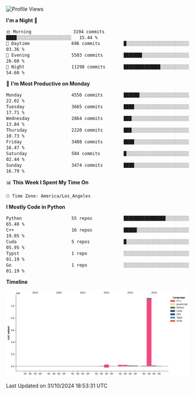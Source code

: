 <!--START_SECTION:waka-->
![Profile Views](http://img.shields.io/badge/Profile%20Views-57-blue)

**I'm a Night 🦉** 

```text
🌞 Morning                3194 commits        ████░░░░░░░░░░░░░░░░░░░░░   15.44 % 
🌆 Daytime                696 commits         █░░░░░░░░░░░░░░░░░░░░░░░░   03.36 % 
🌃 Evening                5503 commits        ███████░░░░░░░░░░░░░░░░░░   26.60 % 
🌙 Night                  11298 commits       ██████████████░░░░░░░░░░░   54.60 % 
```
📅 **I'm Most Productive on Monday** 

```text
Monday                   4556 commits        ██████░░░░░░░░░░░░░░░░░░░   22.02 % 
Tuesday                  3665 commits        ████░░░░░░░░░░░░░░░░░░░░░   17.71 % 
Wednesday                2864 commits        ███░░░░░░░░░░░░░░░░░░░░░░   13.84 % 
Thursday                 2220 commits        ███░░░░░░░░░░░░░░░░░░░░░░   10.73 % 
Friday                   3408 commits        ████░░░░░░░░░░░░░░░░░░░░░   16.47 % 
Saturday                 504 commits         █░░░░░░░░░░░░░░░░░░░░░░░░   02.44 % 
Sunday                   3474 commits        ████░░░░░░░░░░░░░░░░░░░░░   16.79 % 
```


📊 **This Week I Spent My Time On** 

```text
🕑︎ Time Zone: America/Los_Angeles
```

**I Mostly Code in Python** 

```text
Python                   55 repos            ████████████████░░░░░░░░░   65.48 % 
C++                      16 repos            █████░░░░░░░░░░░░░░░░░░░░   19.05 % 
Cuda                     5 repos             █░░░░░░░░░░░░░░░░░░░░░░░░   05.95 % 
Typst                    1 repo              ░░░░░░░░░░░░░░░░░░░░░░░░░   01.19 % 
Go                       1 repo              ░░░░░░░░░░░░░░░░░░░░░░░░░   01.19 % 
```



**Timeline**

![Lines of Code chart](https://raw.githubusercontent.com/dwxrycb123/dwxrycb123/main/assets/bar_graph.png)


 Last Updated on 31/10/2024 18:53:31 UTC
<!--END_SECTION:waka-->
